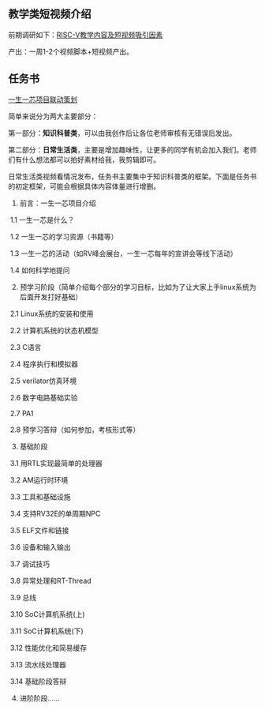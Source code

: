 ## 教学类短视频介绍

前期调研如下：[RISC-V教学内容及短视频吸引因素](https://github.com/Jingqing3948/plct/blob/main/RISC-V_short_video/doc/调研文档/RISC-V教学内容及短视频吸引因素.md)

产出：一周1-2个视频脚本+短视频产出。

## 任务书

[一生一芯项目联动策划](https://github.com/Jingqing3948/plct/blob/main/RISC-V_short_video/doc/调研文档/一生一芯项目联动策划.md)

简单来说分为两大主要部分：

第一部分：**知识科普类**，可以由我创作后让各位老师审核有无错误后发出。

第二部分：**日常生活类**，主要是增加趣味性，让更多的同学有机会加入我们。老师们有什么想法都可以拍好素材给我，我剪辑即可。

日常生活类视频看情况发布，任务书主要集中于知识科普类的框架。下面是任务书的初定框架，可能会根据具体内容体量进行增删。

1. 前言：一生一芯项目介绍

​	1.1 一生一芯是什么？

​	1.2 一生一芯的学习资源（书籍等）

​	1.3 一生一芯的活动（如RV峰会展台，一生一芯每年的宣讲会等线下活动）

​	1.4 如何科学地提问

2. 预学习阶段（简单介绍每个部分的学习目标，比如为了让大家上手linux系统为后面开发打好基础）

​	2.1 Linux系统的安装和使用

​	2.2 计算机系统的状态机模型

​	2.3 C语言

​	2.4 程序执行和模拟器

​	2.5 verilator仿真环境

​	2.6 数字电路基础实验

​	2.7 PA1

​	2.8 预学习答辩（如何参加，考核形式等）

3. 基础阶段

​	3.1 用RTL实现最简单的处理器

​	3.2 AM运行时环境

​	3.3 工具和基础设施

​	3.4 支持RV32E的单周期NPC

​	3.5 ELF文件和链接

​	3.6 设备和输入输出

​	3.7 调试技巧

​	3.8 异常处理和RT-Thread

​	3.9 总线

​	3.10 SoC计算机系统(上)

​	3.11 SoC计算机系统(下)

​	3.12 性能优化和简易缓存

​	3.13 流水线处理器

​	3.14 基础阶段答辩

4. 进阶阶段……